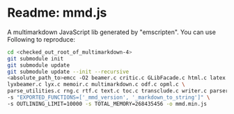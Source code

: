 # Readme: mmd.js
A multimarkdown JavaScript lib generated by "emscripten". You can use Following to reproduce:
```.sh
cd <checked_out_root_of_multimarkdown-4>
git submodule init
git submodule update
git submodule update --init --recursive
<absolute_path_to>emcc -O2 beamer.c critic.c GLibFacade.c html.c latex.c \
lyxbeamer.c lyx.c memoir.c multimarkdown.c odf.c opml.c \
parse_utilities.c rng.c rtf.c text.c toc.c transclude.c writer.c parser.c \
-s "EXPORTED_FUNCTIONS=['_mmd_version', '_markdown_to_string']" \
-s OUTLINING_LIMIT=10000 -s TOTAL_MEMORY=268435456 -o mmd.min.js
```
